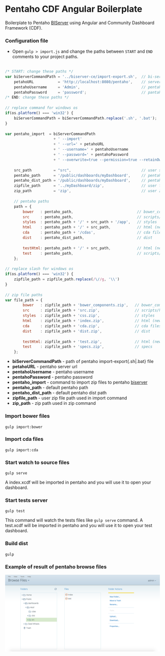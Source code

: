 # Pentaho CDF Angular Boilerplate

Boilerplate to Pentaho [BIServer](https://sourceforge.net/projects/pentaho/files/Business%20Intelligence%20Server/) using Angular and Community Dashboard Framework (CDF).

### Configuration file

* Open `gulp > import.js` and change the paths between `START` and `END` comments to your project paths.

``` javascript

/* START: change these paths */
var biServerCommandPath = '../biserver-ce/import-export.sh',  // bi-server import-export file path
    petahoURL           = 'http://localhost:8080/pentaho',    // server url
    pentahoUsername     = 'Admin',                            // pentaho username
    pentahoPassword     = 'password';                         // pantaho password
/* END: change these paths */

// replace command for windows os
if(os.platform() === 'win32') {
    biServerCommandPath = biServerCommandPath.replace('.sh', '.bat');
}

var pentaho_import  = biServerCommandPath
                      + ' --import'
                      + ' --url=' + petahoURL
                      + ' --username=' + pentahoUsername
                      + ' --password=' + pentahoPassword
                      + ' --overwrite=true --permission=true --retainOwnership=true',

    src_path          = "src",                                // user source path
    pentaho_path      = '/public/dashboards/myDashboard',     // pentaho path
    pentaho_dist_path = '/public/dashboards/myDashboard',     // pentaho dist path
    zipfile_path      = '../myDashboard/zip',                 // user file path
    zip_path          = 'zip',                                // user zip path

    // pentaho paths
    path = {
        bower   : pentaho_path,                             // bower_components
        src     : pentaho_path,                             // scripts/html
        styles  : pentaho_path + '/' + src_path + '/app',   // styles
        html    : pentaho_path + '/' + src_path,            // html (new files)
        cda     : pentaho_path + '/cdas',                   // cda files
        dist    : pentaho_dist_path,                        // dist

        testHtml: pentaho_path + '/' + src_path,            // html (new files)
        test    : pentaho_path,                             // scripts/html
    };

// replace slash for windows os
if(os.platform() === 'win32') {
    zipfile_path = zipfile_path.replace(/\//g, '\\')
}

// zip file paths
var file_path = {
        bower   : zipfile_path + 'bower_components.zip',   // bower_components
        src     : zipfile_path + 'src.zip',                // scripts/html
        styles  : zipfile_path + 'css.zip',                // styles
        html    : zipfile_path + 'index.zip',              // html (new files)
        cda     : zipfile_path + 'cda.zip',                // cda files
        dist    : zipfile_path + 'dist.zip',               // dist

        testHtml: zipfile_path + 'test.zip',               // html (new files)
        test    : zipfile_path + 'specs.zip',              // specs
    };

```
* **biServerCommandPath** - path of pentaho import-export{.sh|.bat} file
* **petahoURL** - pentaho server url
* **pentahoUsername** - pentaho username
* **pentahoPassword** - pentaho password
* **pentaho_import** - command to import zip files to pentaho [biserver](https://sourceforge.net/projects/pentaho/files/Business%20Intelligence%20Server/)
* **pentaho_path** - default pentaho path
* **pentaho_dist_path** - default pentaho dist path
* **zipfile_path** - user zip file path used in import command
* **zip_path** - zip path used in zip command

### Import bower files

``` shell
gulp import:bower
```

### Import cda files

``` shell
gulp import:cda
```

### Start watch to source files

``` shell
gulp serve
```

A index.xcdf will be imported in pentaho and you will use it to open your dashboard.

### Start tests server

``` shell
gulp test
```

This command will watch the tests files like ``` gulp serve ``` command. A test.xcdf will be imported in pentaho and you will use it to open your test dashboard.

### Build dist

``` shell
gulp
```

### Example of result of pentaho browse files

<img src="https://raw.githubusercontent.com/LucasBassetti/pentaho-cdf-angular-boilerplate/master/imgs/pentaho-browse-files.png"/>
